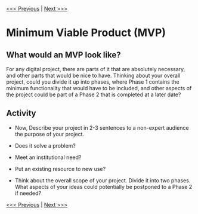 [<<< Previous](../README.md) | [Next >>>](02-audience.md)

# Minimum Viable Product (MVP)

## What would an MVP look like? 

For any digital project, there are parts of it that are absolutely necessary, and other parts that would be nice to have. Thinking about your overall project, could you divide it up into phases, where Phase 1 contains the minimum functionality that would have to be included, and other aspects of the project could be part of a Phase 2 that is completed at a later date?

## Activity


* Now, Describe your project in 2-3 sentences to a non-expert audience the purpose of your project. 

 * Does it solve a problem? 
 * Meet an institutional need? 
 * Put an existing resource to new use?  
 
 * Think about the overall scope of your project. Divide it into two phases. What aspects of your ideas could potentially be postponed to a Phase 2 if needed? 


[<<< Previous](../README.md) | [Next >>>](02-audience.md)
